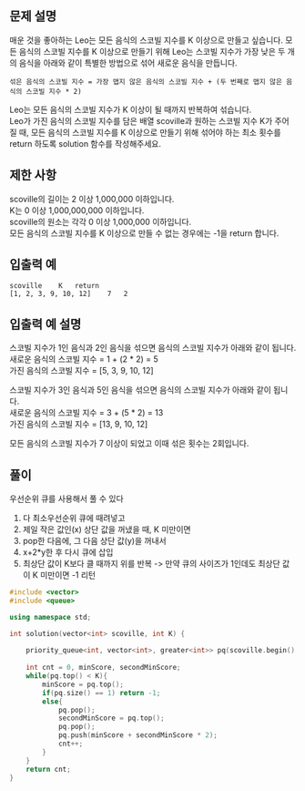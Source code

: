## 문제 설명
매운 것을 좋아하는 Leo는 모든 음식의 스코빌 지수를 K 이상으로 만들고 싶습니다. 모든 음식의 스코빌 지수를 K 이상으로 만들기 위해 Leo는 스코빌 지수가 가장 낮은 두 개의 음식을 아래와 같이 특별한 방법으로 섞어 새로운 음식을 만듭니다.
```
섞은 음식의 스코빌 지수 = 가장 맵지 않은 음식의 스코빌 지수 + (두 번째로 맵지 않은 음식의 스코빌 지수 * 2)
```
Leo는 모든 음식의 스코빌 지수가 K 이상이 될 때까지 반복하여 섞습니다.<br>
Leo가 가진 음식의 스코빌 지수를 담은 배열 scoville과 원하는 스코빌 지수 K가 주어질 때, 모든 음식의 스코빌 지수를 K 이상으로 만들기 위해 섞어야 하는 최소 횟수를 return 하도록 solution 함수를 작성해주세요.

## 제한 사항
scoville의 길이는 2 이상 1,000,000 이하입니다. <br>
K는 0 이상 1,000,000,000 이하입니다.<br>
scoville의 원소는 각각 0 이상 1,000,000 이하입니다.<br>
모든 음식의 스코빌 지수를 K 이상으로 만들 수 없는 경우에는 -1을 return 합니다.<br>
## 입출력 예
```
scoville	K	return
[1, 2, 3, 9, 10, 12]	7	2
```
## 입출력 예 설명
스코빌 지수가 1인 음식과 2인 음식을 섞으면 음식의 스코빌 지수가 아래와 같이 됩니다.<br>
새로운 음식의 스코빌 지수 = 1 + (2 * 2) = 5<br>
가진 음식의 스코빌 지수 = [5, 3, 9, 10, 12]<br>

스코빌 지수가 3인 음식과 5인 음식을 섞으면 음식의 스코빌 지수가 아래와 같이 됩니다.<br>
새로운 음식의 스코빌 지수 = 3 + (5 * 2) = 13<br>
가진 음식의 스코빌 지수 = [13, 9, 10, 12]<br>

모든 음식의 스코빌 지수가 7 이상이 되었고 이때 섞은 횟수는 2회입니다.

## 풀이

우선순위 큐를 사용해서 풀 수 있다<br>

1. 다 최소우선순위 큐에 때려넣고 <br>
2. 제일 작은 값인(x) 상단 값을 꺼냈을 때, K 미만이면<br>
3. pop한 다음에, 그 다음 상단 값(y)을 꺼내서<br>
4. x+2*y한 후 다시 큐에 삽입<br>
5. 최상단 값이 K보다 클 때까지 위를 반복 -> 만약 큐의 사이즈가 1인데도 최상단 값이 K 미만이면 -1 리턴<br>

```C++
#include <vector>
#include <queue>

using namespace std;

int solution(vector<int> scoville, int K) {
    
    priority_queue<int, vector<int>, greater<int>> pq(scoville.begin(), scoville.end());
    
    int cnt = 0, minScore, secondMinScore;
    while(pq.top() < K){
        minScore = pq.top();
        if(pq.size() == 1) return -1;
        else{
            pq.pop();
            secondMinScore = pq.top();
            pq.pop();
            pq.push(minScore + secondMinScore * 2);
            cnt++;
        }
    }
    return cnt;
}
```




   



